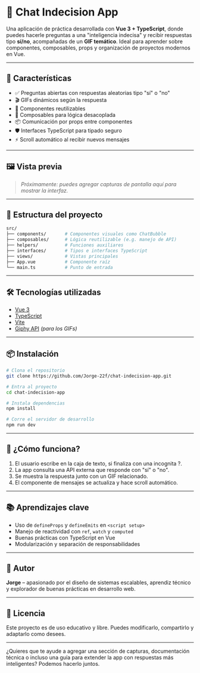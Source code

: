 # 🧠 Chat Indecision App

Una aplicación de práctica desarrollada con **Vue 3 + TypeScript**, donde puedes hacerle preguntas a una "inteligencia indecisa" y recibir respuestas tipo **sí/no**, acompañadas de un **GIF temático**. Ideal para aprender sobre componentes, composables, props y organización de proyectos modernos en Vue.

---

## 🚀 Características

- ✅ Preguntas abiertas con respuestas aleatorias tipo "sí" o "no"
- 🎬 GIFs dinámicos según la respuesta
- 🧩 Componentes reutilizables
- 🧠 Composables para lógica desacoplada
- 📦 Comunicación por props entre componentes
- 🛡️ Interfaces TypeScript para tipado seguro
- ⚡️ Scroll automático al recibir nuevos mensajes

---

## 🖼️ Vista previa

> *Próximamente: puedes agregar capturas de pantalla aquí para mostrar la interfaz.*

---

## 🧱 Estructura del proyecto

```bash
src/
├── components/       # Componentes visuales como ChatBubble
├── composables/      # Lógica reutilizable (e.g. manejo de API)
├── helpers/          # Funciones auxiliares
├── interfaces/       # Tipos e interfaces TypeScript
├── views/            # Vistas principales
├── App.vue           # Componente raíz
└── main.ts           # Punto de entrada
```

---

## 🛠️ Tecnologías utilizadas

- [Vue 3](https://vuejs.org/)
- [TypeScript](https://www.typescriptlang.org/)
- [Vite](https://vitejs.dev/)
- [Giphy API](https://developers.giphy.com/) *(para los GIFs)*

---

## 📦 Instalación

```bash
# Clona el repositorio
git clone https://github.com/Jorge-22f/chat-indecision-app.git

# Entra al proyecto
cd chat-indecision-app

# Instala dependencias
npm install

# Corre el servidor de desarrollo
npm run dev
```

---

## 🧪 ¿Cómo funciona?

1. El usuario escribe en la caja de texto, si finaliza con una incognita ?.
2. La app consulta una API externa que responde con "sí" o "no".
3. Se muestra la respuesta junto con un GIF relacionado.
4. El componente de mensajes se actualiza y hace scroll automático.

---

## 📚 Aprendizajes clave

- Uso de `defineProps` y `defineEmits` en `<script setup>`
- Manejo de reactividad con `ref`, `watch` y `computed`
- Buenas prácticas con TypeScript en Vue
- Modularización y separación de responsabilidades

---

## 🤝 Autor

**Jorge** – apasionado por el diseño de sistemas escalables, aprendiz técnico y explorador de buenas prácticas en desarrollo web.

---

## 📄 Licencia

Este proyecto es de uso educativo y libre. Puedes modificarlo, compartirlo y adaptarlo como desees.

---

¿Quieres que te ayude a agregar una sección de capturas, documentación técnica o incluso una guía para extender la app con respuestas más inteligentes? Podemos hacerlo juntos.
